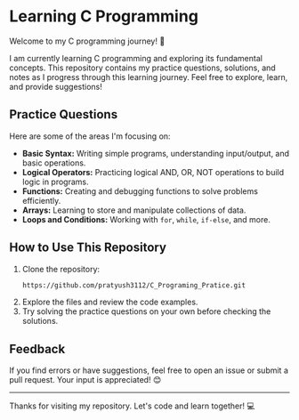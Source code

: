# Learning C Programming

Welcome to my C programming journey! 🚀

I am currently learning C programming and exploring its fundamental concepts. This repository contains my practice questions, solutions, and notes as I progress through this learning journey. Feel free to explore, learn, and provide suggestions!

## Practice Questions
Here are some of the areas I'm focusing on:

- **Basic Syntax:** Writing simple programs, understanding input/output, and basic operations.
- **Logical Operators:** Practicing logical AND, OR, NOT operations to build logic in programs.
- **Functions:** Creating and debugging functions to solve problems efficiently.
- **Arrays:** Learning to store and manipulate collections of data.
- **Loops and Conditions:** Working with `for`, `while`, `if-else`, and more.

## How to Use This Repository
1. Clone the repository:
   ```bash
   https://github.com/pratyush3112/C_Programing_Pratice.git
   ```
2. Explore the files and review the code examples.
3. Try solving the practice questions on your own before checking the solutions.

## Feedback
If you find errors or have suggestions, feel free to open an issue or submit a pull request. Your input is appreciated! 😊

---

Thanks for visiting my repository. Let's code and learn together! 💻
